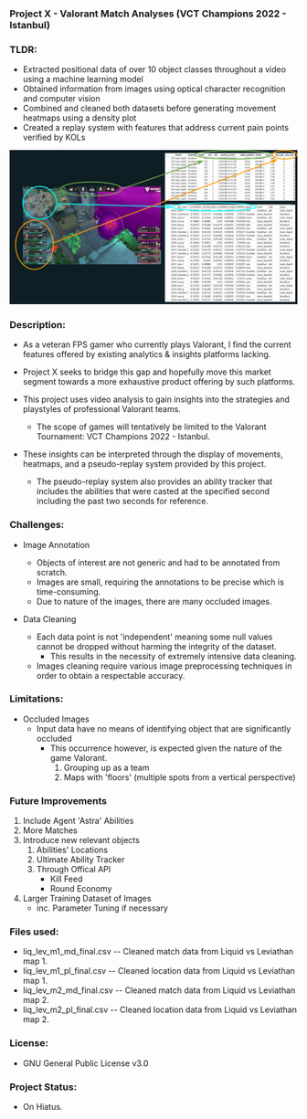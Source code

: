 ### Project X - Valorant Match Analyses (VCT Champions 2022 - Istanbul)

### TLDR:

- Extracted positional data of over 10 object classes throughout a video using a machine learning model
- Obtained information from images using optical character recognition and computer vision
- Combined and cleaned both datasets before generating movement heatmaps using a density plot
- Created a replay system with features that address current pain points verified by KOLs

![Alt text](assets/example.PNG?raw=true "Optional Title")

### Description:

- As a veteran FPS gamer who currently plays Valorant, I find the current features offered by existing analytics & insights platforms lacking.
- Project X seeks to bridge this gap and hopefully move this market segment towards a more exhaustive product offering by such platforms.

- This project uses video analysis to gain insights into the strategies and playstyles of professional Valorant teams. 
    - The scope of games will tentatively be limited to the Valorant Tournament: VCT Champions 2022 - Istanbul.
- These insights can be interpreted through the display of movements, heatmaps, and a pseudo-replay system provided by this project.
    - The pseudo-replay system also provides an ability tracker that includes the abilities that were casted at the specified second including the past two seconds for reference.

### Challenges:

- Image Annotation
    - Objects of interest are not generic and had to be annotated from scratch.
    - Images are small, requiring the annotations to be precise which is time-consuming.
    - Due to nature of the images, there are many occluded images.

- Data Cleaning
    - Each data point is not 'independent' meaning some null values cannot be dropped without harming the integrity of the dataset.
        - This results in the necessity of extremely intensive data cleaning.
    - Images cleaning require various image preprocessing techniques in order to obtain a respectable accuracy.

### Limitations:

- Occluded Images
    - Input data have no means of identifying object that are significantly occluded
        - This occurrence however, is expected given the nature of the game Valorant.
            1. Grouping up as a team
            2. Maps with 'floors' (multiple spots from a vertical perspective)

### Future Improvements

1. Include Agent 'Astra' Abilities
2. More Matches
3. Introduce new relevant objects
    1. Abilities' Locations
    2. Ultimate Ability Tracker
    3. Through Offical API
        - Kill Feed
        - Round Economy
4. Larger Training Dataset of Images
    - inc. Parameter Tuning if necessary
 
### Files used:

- liq_lev_m1_md_final.csv -- Cleaned match data from Liquid vs Leviathan map 1.
- liq_lev_m1_pl_final.csv -- Cleaned location data from Liquid vs Leviathan map 1.
- liq_lev_m2_md_final.csv -- Cleaned match data from Liquid vs Leviathan map 2.
- liq_lev_m2_pl_final.csv -- Cleaned location data from Liquid vs Leviathan map 2.

### License:

- GNU General Public License v3.0

### Project Status:
- On Hiatus.
